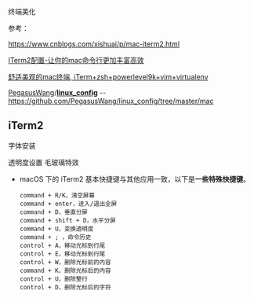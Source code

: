 终端美化

参考：

https://www.cnblogs.com/xishuai/p/mac-iterm2.html

[ITerm2配置-让你的mac命令行更加丰富高效](https://www.jianshu.com/p/405956cdaca6)

[舒适美观的mac终端, iTerm+zsh+powerlevel9k+vim+virtualenv](https://www.jianshu.com/p/b93acb8ecafc)

[PegasusWang](https://github.com/PegasusWang)/**[linux_config](https://github.com/PegasusWang/linux_config)**  -- https://github.com/PegasusWang/linux_config/tree/master/mac

## iTerm2

字体安装













透明度设置    毛玻璃特效

- macOS 下的 iTerm2 基本快捷键与其他应用一致，以下是**一些特殊快捷键**。
  
   ```
   command + R/K，清空屏幕
   command + enter，进入/退出全屏
   command + D，垂直分屏
   command + shift + D，水平分屏
   command + U，变换透明度
   command + ; ，命令历史
   control + A，移动光标到行尾
   control + E，移动光标到行尾
   control + W，删除光标前的内容
   command + K，删除光标后的内容
   control + U，删除整行
   control + D，删除光标后的字符
   ```
   
   